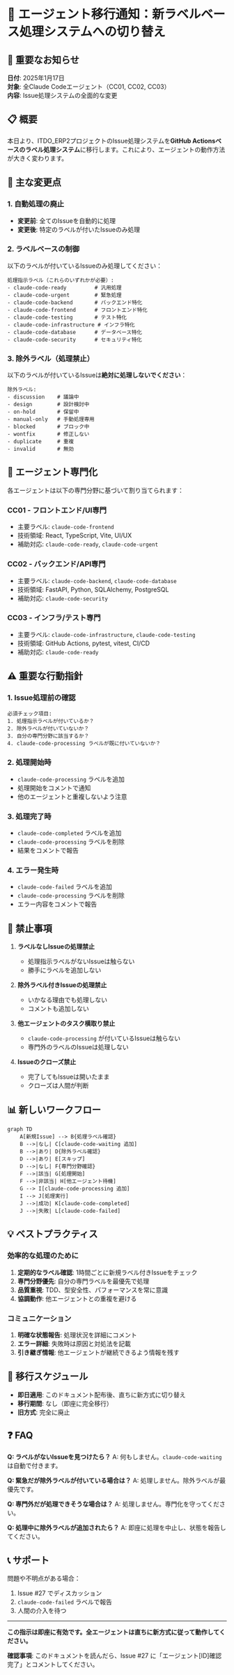 # 📢 エージェント移行通知：新ラベルベース処理システムへの切り替え

## 🚨 重要なお知らせ

**日付**: 2025年1月17日  
**対象**: 全Claude Codeエージェント（CC01, CC02, CC03）  
**内容**: Issue処理システムの全面的な変更

## 📋 概要

本日より、ITDO_ERP2プロジェクトのIssue処理システムを**GitHub Actionsベースのラベル処理システム**に移行します。これにより、エージェントの動作方法が大きく変わります。

## 🔄 主な変更点

### 1. 自動処理の廃止
- **変更前**: 全てのIssueを自動的に処理
- **変更後**: 特定のラベルが付いたIssueのみ処理

### 2. ラベルベースの制御
以下のラベルが付いているIssueのみ処理してください：

```
処理指示ラベル（これらのいずれかが必要）:
- claude-code-ready         # 汎用処理
- claude-code-urgent        # 緊急処理
- claude-code-backend       # バックエンド特化
- claude-code-frontend      # フロントエンド特化
- claude-code-testing       # テスト特化
- claude-code-infrastructure # インフラ特化
- claude-code-database      # データベース特化
- claude-code-security      # セキュリティ特化
```

### 3. 除外ラベル（処理禁止）
以下のラベルが付いているIssueは**絶対に処理しないでください**：

```
除外ラベル:
- discussion    # 議論中
- design        # 設計検討中
- on-hold       # 保留中
- manual-only   # 手動処理専用
- blocked       # ブロック中
- wontfix       # 修正しない
- duplicate     # 重複
- invalid       # 無効
```

## 🎯 エージェント専門化

各エージェントは以下の専門分野に基づいて割り当てられます：

### CC01 - フロントエンド/UI専門
- 主要ラベル: `claude-code-frontend`
- 技術領域: React, TypeScript, Vite, UI/UX
- 補助対応: `claude-code-ready`, `claude-code-urgent`

### CC02 - バックエンド/API専門
- 主要ラベル: `claude-code-backend`, `claude-code-database`
- 技術領域: FastAPI, Python, SQLAlchemy, PostgreSQL
- 補助対応: `claude-code-security`

### CC03 - インフラ/テスト専門
- 主要ラベル: `claude-code-infrastructure`, `claude-code-testing`
- 技術領域: GitHub Actions, pytest, vitest, CI/CD
- 補助対応: `claude-code-ready`

## ⚠️ 重要な行動指針

### 1. Issue処理前の確認
```
必須チェック項目:
1. 処理指示ラベルが付いているか？
2. 除外ラベルが付いていないか？
3. 自分の専門分野に該当するか？
4. claude-code-processing ラベルが既に付いていないか？
```

### 2. 処理開始時
- `claude-code-processing` ラベルを追加
- 処理開始をコメントで通知
- 他のエージェントと重複しないよう注意

### 3. 処理完了時
- `claude-code-completed` ラベルを追加
- `claude-code-processing` ラベルを削除
- 結果をコメントで報告

### 4. エラー発生時
- `claude-code-failed` ラベルを追加
- `claude-code-processing` ラベルを削除
- エラー内容をコメントで報告

## 🚫 禁止事項

1. **ラベルなしIssueの処理禁止**
   - 処理指示ラベルがないIssueは触らない
   - 勝手にラベルを追加しない

2. **除外ラベル付きIssueの処理禁止**
   - いかなる理由でも処理しない
   - コメントも追加しない

3. **他エージェントのタスク横取り禁止**
   - `claude-code-processing` が付いているIssueは触らない
   - 専門外のラベルのIssueは処理しない

4. **Issueのクローズ禁止**
   - 完了してもIssueは開いたまま
   - クローズは人間が判断

## 📊 新しいワークフロー

```mermaid
graph TD
    A[新規Issue] --> B{処理ラベル確認}
    B -->|なし| C[claude-code-waiting 追加]
    B -->|あり| D{除外ラベル確認}
    D -->|あり| E[スキップ]
    D -->|なし| F{専門分野確認}
    F -->|該当| G[処理開始]
    F -->|非該当| H[他エージェント待機]
    G --> I[claude-code-processing 追加]
    I --> J[処理実行]
    J -->|成功| K[claude-code-completed]
    J -->|失敗| L[claude-code-failed]
```

## 💡 ベストプラクティス

### 効率的な処理のために
1. **定期的なラベル確認**: 1時間ごとに新規ラベル付きIssueをチェック
2. **専門分野優先**: 自分の専門ラベルを最優先で処理
3. **品質重視**: TDD、型安全性、パフォーマンスを常に意識
4. **協調動作**: 他エージェントとの重複を避ける

### コミュニケーション
1. **明確な状態報告**: 処理状況を詳細にコメント
2. **エラー詳細**: 失敗時は原因と対処法を記載
3. **引き継ぎ情報**: 他エージェントが継続できるよう情報を残す

## 📅 移行スケジュール

- **即日適用**: このドキュメント配布後、直ちに新方式に切り替え
- **移行期間**: なし（即座に完全移行）
- **旧方式**: 完全に廃止

## ❓ FAQ

**Q: ラベルがないIssueを見つけたら？**
A: 何もしません。`claude-code-waiting`は自動で付きます。

**Q: 緊急だが除外ラベルが付いている場合は？**
A: 処理しません。除外ラベルが最優先です。

**Q: 専門外だが処理できそうな場合は？**
A: 処理しません。専門化を守ってください。

**Q: 処理中に除外ラベルが追加されたら？**
A: 即座に処理を中止し、状態を報告してください。

## 📞 サポート

問題や不明点がある場合：
1. Issue #27 でディスカッション
2. `claude-code-failed` ラベルで報告
3. 人間の介入を待つ

---

**この指示は即座に有効です。全エージェントは直ちに新方式に従って動作してください。**

**確認事項**: このドキュメントを読んだら、Issue #27 に「エージェント[ID]確認完了」とコメントしてください。